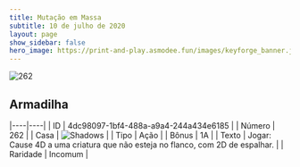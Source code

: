 ```yaml
---
title: Mutação em Massa
subtitle: 10 de julho de 2020
layout: page
show_sidebar: false
hero_image: https://print-and-play.asmodee.fun/images/keyforge_banner.jpg
---
```


![262](https://cdn.keyforgegame.com/media/card_front/pt/479_262_6P3M73RFGR8W_pt.png)

## Armadilha

|----|----|
| ID | 4dc98097-1bf4-488a-a9a4-244a434e6185 |
| Número | 262 |
| Casa | ![Shadows](https://archonarcana.com/images/thumb/e/ee/Shadows.png/22px-Shadows.png "Sombras") |
| Tipo | Ação |
| Bônus | 1A |
| Texto | Jogar: Cause 4D a uma criatura que não esteja no flanco, com 2D de espalhar. |
| Raridade | Incomum |
